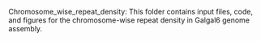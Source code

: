 Chromosome_wise_repeat_density: This folder contains input files, code, and figures for the chromosome-wise repeat density in Galgal6 genome assembly.

